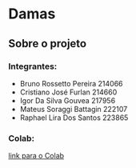 # Damas 

## Sobre o projeto

### Integrantes:
  + Bruno Rossetto Pereira        214066
  + Cristiano José Furlan         214660
  + Igor Da Silva Gouvea          217956
  + Mateus Soraggi Battagin       222107
  + Raphael Lira Dos Santos       223865

### Colab:
  [link para o Colab](https://colab.research.google.com/drive/1c_AMqKKtMRnVE93VjafPC4AeVXjjHqYN#scrollTo=CWcxKPNRiZ8R)

